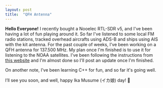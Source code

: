 ```yaml
---
layout: post
title:  "QFH Antenna"
---
```


**Hello Everyone!** I recently bought a Nooelec RTL-SDR v5, and I've been having a lot of fun playing around it. So far I've listened to some local FM radio stations, tracked overhead aircrafts using ADS-B and ships using AIS with the kit antenna. For the past couple of weeks, I've been working on a QFH antenna for 137.500 MHz. My plan once I'm finished is to use it for listening to the NOAA satellites. I've been following the instructions from [this website](https://www.instructables.com/NOAA-Satellite-Signals-with-a-PVC-QFH-Antenna-and-/) and I'm almost done so I'll post an update once I'm finished.

On another note, I've been learning C++ for fun, and so far it's going well.

I’ll see you soon, and well, happy Ika Musume (イカ娘) day! 🦑